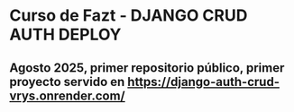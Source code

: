 # Curso de Fazt - DJANGO CRUD AUTH DEPLOY
## Agosto 2025, primer repositorio público, primer proyecto servido en https://django-auth-crud-vrys.onrender.com/
